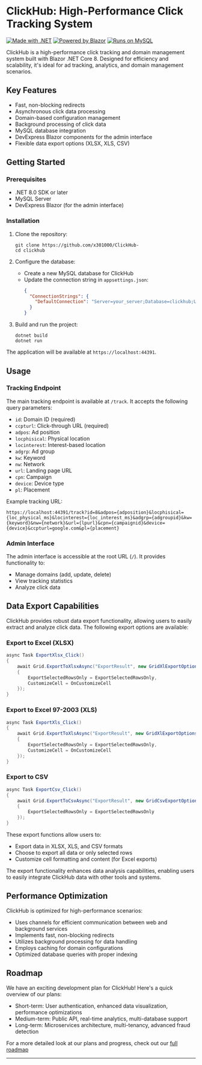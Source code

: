 # ClickHub: High-Performance Click Tracking System

[![Made with .NET](https://img.shields.io/badge/Made%20with-.NET-512BD4?style=flat-square&logo=.net)](https://dotnet.microsoft.com/)
[![Powered by Blazor](https://img.shields.io/badge/Powered%20by-Blazor-512BD4?style=flat-square&logo=blazor)](https://dotnet.microsoft.com/apps/aspnet/web-apps/blazor)
[![Runs on MySQL](https://img.shields.io/badge/Runs%20on-MySQL-4479A1?style=flat-square&logo=mysql)](https://www.mysql.com/)

ClickHub is a high-performance click tracking and domain management system built with Blazor .NET Core 8. Designed for efficiency and scalability, it's ideal for ad tracking, analytics, and domain management scenarios.

## Key Features

- Fast, non-blocking redirects
- Asynchronous click data processing
- Domain-based configuration management
- Background processing of click data
- MySQL database integration
- DevExpress Blazor components for the admin interface
- Flexible data export options (XLSX, XLS, CSV)

## Getting Started

### Prerequisites

- .NET 8.0 SDK or later
- MySQL Server
- DevExpress Blazor (for the admin interface)

### Installation

1. Clone the repository:
   ```
   git clone https://github.com/x301000/ClickHub-
   cd clickhub
   ```

2. Configure the database:
   - Create a new MySQL database for ClickHub
   - Update the connection string in `appsettings.json`:
     ```json
     {
       "ConnectionStrings": {
         "DefaultConnection": "Server=your_server;Database=clickhub;Uid=your_username;Pwd=your_password;"
       }
     }
     ```

3. Build and run the project:
   ```
   dotnet build
   dotnet run
   ```

The application will be available at `https://localhost:44391`.

## Usage

### Tracking Endpoint

The main tracking endpoint is available at `/track`. It accepts the following query parameters:

- `id`: Domain ID (required)
- `ccpturl`: Click-through URL (required)
- `adpos`: Ad position
- `locphisical`: Physical location
- `locinterest`: Interest-based location
- `adgrp`: Ad group
- `kw`: Keyword
- `nw`: Network
- `url`: Landing page URL
- `cpn`: Campaign
- `device`: Device type
- `pl`: Placement

Example tracking URL:
```
https://localhost:44391/track?id=8&adpos={adposition}&locphisical={loc_physical_ms}&locinterest={loc_interest_ms}&adgrp={adgroupid}&kw={keyword}&nw={network}&url={lpurl}&cpn={campaignid}&device={device}&ccpturl=google.com&pl={placement}
```

### Admin Interface

The admin interface is accessible at the root URL (`/`). It provides functionality to:

- Manage domains (add, update, delete)
- View tracking statistics
- Analyze click data

## Data Export Capabilities

ClickHub provides robust data export functionality, allowing users to easily extract and analyze click data. The following export options are available:

### Export to Excel (XLSX)

```csharp
async Task ExportXlsx_Click()
{
    await Grid.ExportToXlsxAsync("ExportResult", new GridXlExportOptions()
    {
        ExportSelectedRowsOnly = ExportSelectedRowsOnly,
        CustomizeCell = OnCustomizeCell
    });
}
```

### Export to Excel 97-2003 (XLS)

```csharp
async Task ExportXls_Click()
{
    await Grid.ExportToXlsAsync("ExportResult", new GridXlExportOptions()
    {
        ExportSelectedRowsOnly = ExportSelectedRowsOnly,
        CustomizeCell = OnCustomizeCell
    });
}
```

### Export to CSV

```csharp
async Task ExportCsv_Click()
{
    await Grid.ExportToCsvAsync("ExportResult", new GridCsvExportOptions()
    {
        ExportSelectedRowsOnly = ExportSelectedRowsOnly
    });
}
```

These export functions allow users to:
- Export data in XLSX, XLS, and CSV formats
- Choose to export all data or only selected rows
- Customize cell formatting and content (for Excel exports)

The export functionality enhances data analysis capabilities, enabling users to easily integrate ClickHub data with other tools and systems.

## Performance Optimization

ClickHub is optimized for high-performance scenarios:

- Uses channels for efficient communication between web and background services
- Implements fast, non-blocking redirects
- Utilizes background processing for data handling
- Employs caching for domain configurations
- Optimized database queries with proper indexing

## Roadmap

We have an exciting development plan for ClickHub! Here's a quick overview of our plans:

- Short-term: User authentication, enhanced data visualization, performance optimizations
- Medium-term: Public API, real-time analytics, multi-database support
- Long-term: Microservices architecture, multi-tenancy, advanced fraud detection

For a more detailed look at our plans and progress, check out our [full roadmap](ROADMAP.md)



---
